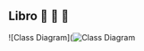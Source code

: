 ## Libro   :closed_book: :green_book: :blue_book: 

![Class Diagram](![Class Diagram](http://www.plantuml.com/plantuml/png/fLJRQjj047tVhrYQ5wUMWWE5j61CrlB64LYMaPH0A2MiBhRLo9BHfQMa_lVEwk8TEPSM-k1ezioSERCpixakIf6NrIuXUn4yYKr4LtdsFGhAYscMFT7ns4YoAfnCw3CXGIAAWahS4Yc4vkCn7RZQsUZJUZqQdTF9v9dGOStpuG_OjwBOMc8_TiiyJZTQpPtGdTXFQx_-3Efb71nGJkehcn2Y8zVWd0p_mZ3oI9JHu9msYbHKPPPhr4pBI4QcrMubDd4g2aZr8uj3Ai9GfXgqyMLSbaca8VeMy_UWKMXq7gL6tOjDQq0so9948gLXjK_Y08e8pS9Fkxmns9raiSr-IirYy09nino87TvUx5UMhq1NXLTfAlmamdNZ_D6xtdMSrZSstUcoxp-W0Sl96jhPpStLrN6oL4VXw0WzIo9rRficWLxR9E0tJMfB90Gm-3Kx0zVhB9mOp-AVHg6og6er-jyf6mfWPJrNYRN3Qn0iTqBmf2XcT10kweJ3wYOsfBO-WBizG9aQg7S5dAhC6cE0mI2FHAwkqKqbBdWzbxv0Y_L7LqUWHfMTZRa8VQMdX1pWXtPk1RK5yLuaSlaiBSk3RHmskpTyyTpLVu9QQoVYRW9Vlr6HRwJ0uPY-as_NElH7NowlcjGw-7XQxUYc-HBThNp0mYYluQBoQvWCqHMLVSBMwAjiOAZ0iZNLyrSGJjVmLBwM3K2VhQ0tj6KZ8ecqsMKNk3OQZJwlrqqJkbukJCSqxEDnoHo7UUQzGlWA-sSEiy2F4NF638aeKLNKkz9yRY-OEYtut5J7MzDQAX5xfZmkw3iCrpU7eXHWiPbZpjb2tSc-vqZ8kEDBppxnFXgsuwcO1N_WonaMiLVyGPrNDhVOOxyrdiFcV6QoVg-Kh6trlEpEinzTPa0Gr8FATPcvv9x7bHXpbGh4EjpYBW9Szg3yDsnwj-Xrn_Lmcw64XJslXzLxWLJN9_G3fPSNbnI-wFKHPCkeEYZjWiZndN_KzT_AsMtUc_xUajGQ_H8w7XHw3N7LBla3=https://github.com/sofigb/libro.git)

